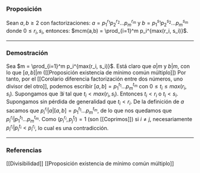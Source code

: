 ### Proposición

Sean $a,b \ge 2$ con factorizaciones: $a = p_1^{r_1} p_2^{r_2} \dots p_m^{r_m}$ y $b = p_1^{s_1} p_2^{s_2} \dots p_m^{s_m}$ donde $0 \le r_i, s_i$, entonces: $mcm(a,b) = \prod_{i=1}^m p_i^{max(r_i, s_i)}$.

---
### Demostración

Sea $m = \prod_{i=1}^m p_i^{max(r_i, s_i)}$. Está claro que $a|m$ y $b|m$, con lo que $[a,b] | m$ ([[Proposición existencia de mínimo común múltiplo]]) Por tanto, por el [[Corolario diferencia factorización entre dos números, uno divisor del otro]], podemos escribir $[a,b] = p_1^{t_1} \dots p_m^{t_m}$ con $0 \le t_i \le max(r_i, s_i)$. Supongamos que $\exists i$ tal que $t_i < max(r_i, s_i)$. Entonces $t_i < r_i$ o $t_i < s_i$. Supongamos sin pérdida de generalidad que $t_i < r_i$. De la definición de $a$ sacamos que $p_i^{r_i} | a |[a,b] = p_1^{t_1} \dots p_m^{t_m}$, de lo que nos quedamos que $p_i^{r_i} | p_1^{t_1} \dots p_m^{t_m}$. Como $(p_i^{r_i}, p_j^{t_j}) = 1$ (son [[Coprimos]]) si $i \not = j$, necesariamente $p_i^{r_i} | p_i^{t_i} < p_i^{r_i}$, lo cual es una contradicción.

---
### Referencias

[[Divisibilidad]]
[[Proposición existencia de mínimo común múltiplo]]